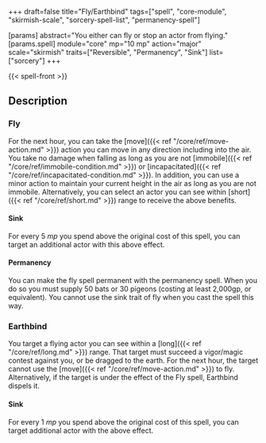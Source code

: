 +++
draft=false
title="Fly/Earthbind"
tags=["spell", "core-module", "skirmish-scale", "sorcery-spell-list", "permanency-spell"]

[params]
  abstract="You either can fly or stop an actor from flying."
  [params.spell]
    module="core"
    mp="10 mp"
    action="major"
    scale="skirmish"
    traits=["Reversible", "Permanency", "Sink"]
    list=["sorcery"]
+++

{{< spell-front >}}

## Description

### Fly

For the next hour, you can take the [move]({{< ref "/core/ref/move-action.md" >}}) action you can move in any direction including into the air. You take no damage when falling as long as you are not [immobile]({{< ref "/core/ref/immobile-condition.md" >}}) or [incapacitated]({{< ref "/core/ref/incapacitated-condition.md" >}}). In addition, you can use a minor action to maintain your current height in the air as long as you are not immobile. Alternatively, you can select an actor you can see within [short]({{< ref "/core/ref/short.md" >}}) range to receive the above benefits.

#### Sink

For every 5 *mp* you spend above the original cost of this spell, you can target an additional actor with this above effect.

#### Permanency

You can make the fly spell permanent with the permanency spell. When you do so you must supply 50 bats or 30 pigeons (costing at least 2,000gp, or equivalent). You cannot use the sink trait of fly when you cast the spell this way.

### Earthbind

You target a flying actor you can see within a [long]({{< ref "/core/ref/long.md" >}}) range. That target must succeed a vigor/magic contest against you, or be dragged to the earth. For the next hour, the target cannot use the [move]({{< ref "/core/ref/move-action.md" >}}) to fly. Alternatively, if the target is under the effect of the Fly spell, Earthbind dispels it.

#### Sink

For every 1 *mp* you spend above the original cost of this spell, you can target additional actor with the above effect.
